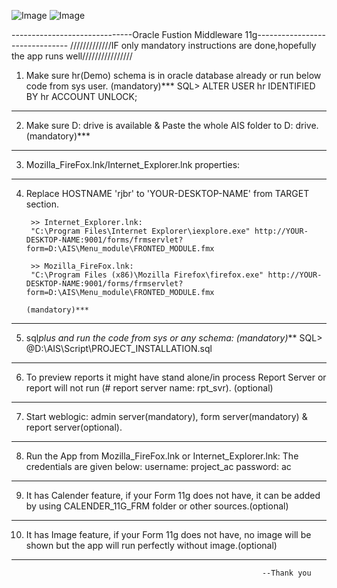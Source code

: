 ![Image](https://github.com/user-attachments/assets/9492b063-56aa-4bb0-b7b6-cc3b229bbeab)
![Image](https://github.com/user-attachments/assets/7c91b459-4d49-4331-8d72-ce69d0643351)

------------------------------Oracle Fustion Middleware 11g-------------------------------
/////////////IF only mandatory instructions are done,hopefully the app runs well////////////////
1. Make sure hr(Demo) schema is in oracle database already or run below code from sys user. (mandatory)***
		SQL> ALTER USER hr IDENTIFIED BY hr ACCOUNT UNLOCK;
--------------------------------------------------------
2. Make sure D: drive is available & Paste the whole AIS folder to D: drive. (mandatory)***
--------------------------------------------------------
3. Mozilla_FireFox.lnk/Internet_Explorer.lnk properties:
--------------------------------------------------------
4. Replace HOSTNAME 'rjbr' to 'YOUR-DESKTOP-NAME' from TARGET section. 

		>> Internet_Explorer.lnk:
		"C:\Program Files\Internet Explorer\iexplore.exe" http://YOUR-DESKTOP-NAME:9001/forms/frmservlet?form=D:\AIS\Menu_module\FRONTED_MODULE.fmx
		
		>> Mozilla_FireFox.lnk:
		"C:\Program Files (x86)\Mozilla Firefox\firefox.exe" http://YOUR-DESKTOP-NAME:9001/forms/frmservlet?form=D:\AIS\Menu_module\FRONTED_MODULE.fmx
																		(mandatory)***
--------------------------------------------------------
5. sql*plus and run the code from sys or any schema: (mandatory)***	
		SQL> @D:\AIS\Script\PROJECT_INSTALLATION.sql
--------------------------------------------------------
6. To preview reports it might have stand alone/in process Report Server or report will not run (# report server name: rpt_svr). (optional)
--------------------------------------------------------
7. Start weblogic: admin server(mandatory), form server(mandatory) & report server(optional).
--------------------------------------------------------
8. Run the App from Mozilla_FireFox.lnk or Internet_Explorer.lnk:
						The credentials are given below:
							username: project_ac
							password: ac
--------------------------------------------------------
9. It has Calender feature, if your Form 11g does not have, it can be added by using CALENDER_11G_FRM folder or other sources.(optional)
--------------------------------------------------------
10. It has Image feature, if your Form 11g does not have, no image will be shown but the app will run perfectly without image.(optional)
--------------------------------------------------------
															--Thank you
